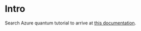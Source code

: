 # Intro

Search Azure quantum tutorial to arrive at [this documentation](https://docs.microsoft.com/en-us/azure/quantum/).
